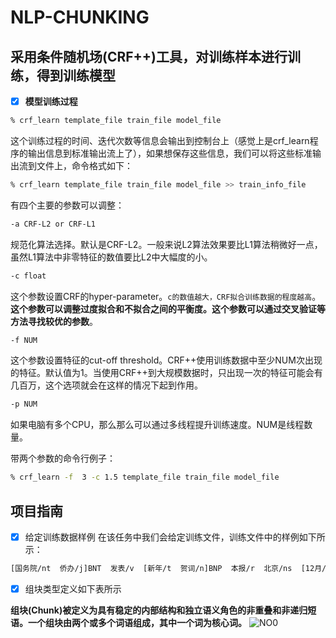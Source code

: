 # NLP-CHUNKING
## 采用条件随机场(CRF++)工具，对训练样本进行训练，得到训练模型
- [x] **模型训练过程**
```bash
% crf_learn template_file train_file model_file
```
这个训练过程的时间、迭代次数等信息会输出到控制台上（感觉上是crf_learn程序的输出信息到标准输出流上了），如果想保存这些信息，我们可以将这些标准输出流到文件上，命令格式如下：

```bash
% crf_learn template_file train_file model_file >> train_info_file
```

有四个主要的参数可以调整：
```bash
-a CRF-L2 or CRF-L1
```
规范化算法选择。默认是CRF-L2。一般来说L2算法效果要比L1算法稍微好一点，虽然L1算法中非零特征的数值要比L2中大幅度的小。
```bash
-c float
```
这个参数设置CRF的hyper-parameter。`c的数值越大，CRF拟合训练数据的程度越高`。**这个参数可以调整过度拟合和不拟合之间的平衡度。这个参数可以通过交叉验证等方法寻找较优的参数**。
```bash
-f NUM
```
这个参数设置特征的cut-off threshold。CRF++使用训练数据中至少NUM次出现的特征。默认值为1。当使用CRF++到大规模数据时，只出现一次的特征可能会有几百万，这个选项就会在这样的情况下起到作用。
```bash
-p NUM
```
如果电脑有多个CPU，那么那么可以通过多线程提升训练速度。NUM是线程数量。

带两个参数的命令行例子：
```bash
% crf_learn -f  3 -c 1.5 template_file train_file model_file
```
## 项目指南
- [x] 给定训练数据样例
在该任务中我们会给定训练文件，训练文件中的样例如下所示：
```bash
[国务院/nt  侨办/j]BNT  发表/v  [新年/t  贺词/n]BNP  本报/r  北京/ns  [12月/t  30日/t]BTP  讯/ng  [新华社/nt  记者/n]BNP  [胡/nr  晓梦/nr]BNP  
```
- [x] 组块类型定义如下表所示

**组块(Chunk)被定义为具有稳定的内部结构和独立语义角色的非重叠和非递归短语。一个组块由两个或多个词语组成，其中一个词为核心词。**
![NO0](http://o84hyclg0.bkt.clouddn.com/chunk.png)

